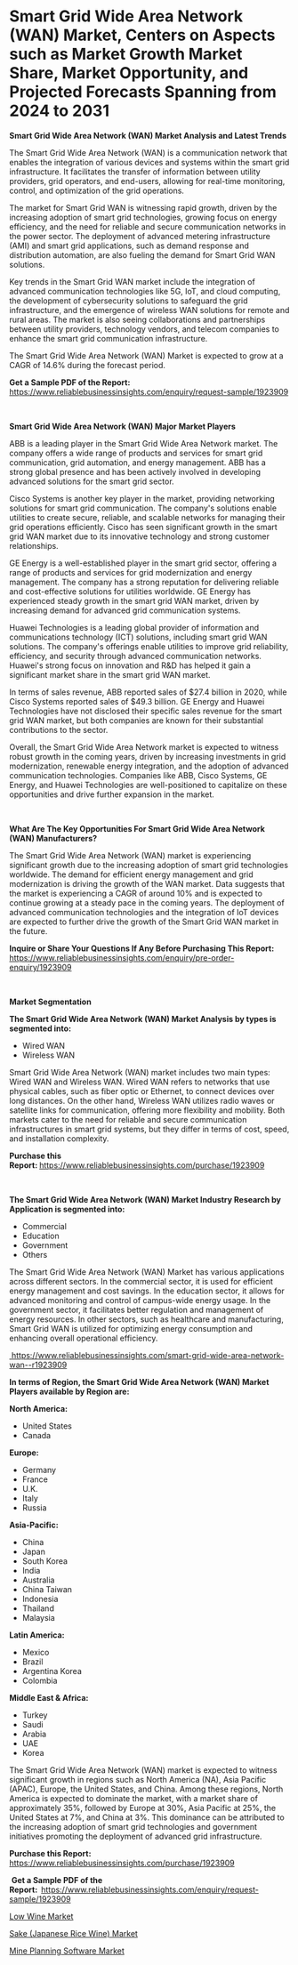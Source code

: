 <p><h1>Smart Grid Wide Area Network (WAN) Market, Centers on Aspects such as Market Growth Market Share, Market Opportunity, and Projected Forecasts Spanning from 2024 to 2031</h1></p><p><strong>Smart Grid Wide Area Network (WAN) Market Analysis and Latest Trends</strong></p>
<p><p>The Smart Grid Wide Area Network (WAN) is a communication network that enables the integration of various devices and systems within the smart grid infrastructure. It facilitates the transfer of information between utility providers, grid operators, and end-users, allowing for real-time monitoring, control, and optimization of the grid operations.</p><p>The market for Smart Grid WAN is witnessing rapid growth, driven by the increasing adoption of smart grid technologies, growing focus on energy efficiency, and the need for reliable and secure communication networks in the power sector. The deployment of advanced metering infrastructure (AMI) and smart grid applications, such as demand response and distribution automation, are also fueling the demand for Smart Grid WAN solutions.</p><p>Key trends in the Smart Grid WAN market include the integration of advanced communication technologies like 5G, IoT, and cloud computing, the development of cybersecurity solutions to safeguard the grid infrastructure, and the emergence of wireless WAN solutions for remote and rural areas. The market is also seeing collaborations and partnerships between utility providers, technology vendors, and telecom companies to enhance the smart grid communication infrastructure.</p><p>The Smart Grid Wide Area Network (WAN) Market is expected to grow at a CAGR of 14.6% during the forecast period.</p></p>
<p><strong>Get a Sample PDF of the Report:&nbsp;</strong> <a href="https://www.reliablebusinessinsights.com/enquiry/request-sample/1923909">https://www.reliablebusinessinsights.com/enquiry/request-sample/1923909</a></p>
<p>&nbsp;</p>
<p><strong>Smart Grid Wide Area Network (WAN) Major Market Players</strong></p>
<p><p>ABB is a leading player in the Smart Grid Wide Area Network market. The company offers a wide range of products and services for smart grid communication, grid automation, and energy management. ABB has a strong global presence and has been actively involved in developing advanced solutions for the smart grid sector.</p><p>Cisco Systems is another key player in the market, providing networking solutions for smart grid communication. The company's solutions enable utilities to create secure, reliable, and scalable networks for managing their grid operations efficiently. Cisco has seen significant growth in the smart grid WAN market due to its innovative technology and strong customer relationships.</p><p>GE Energy is a well-established player in the smart grid sector, offering a range of products and services for grid modernization and energy management. The company has a strong reputation for delivering reliable and cost-effective solutions for utilities worldwide. GE Energy has experienced steady growth in the smart grid WAN market, driven by increasing demand for advanced grid communication systems.</p><p>Huawei Technologies is a leading global provider of information and communications technology (ICT) solutions, including smart grid WAN solutions. The company's offerings enable utilities to improve grid reliability, efficiency, and security through advanced communication networks. Huawei's strong focus on innovation and R&D has helped it gain a significant market share in the smart grid WAN market.</p><p>In terms of sales revenue, ABB reported sales of $27.4 billion in 2020, while Cisco Systems reported sales of $49.3 billion. GE Energy and Huawei Technologies have not disclosed their specific sales revenue for the smart grid WAN market, but both companies are known for their substantial contributions to the sector.</p><p>Overall, the Smart Grid Wide Area Network market is expected to witness robust growth in the coming years, driven by increasing investments in grid modernization, renewable energy integration, and the adoption of advanced communication technologies. Companies like ABB, Cisco Systems, GE Energy, and Huawei Technologies are well-positioned to capitalize on these opportunities and drive further expansion in the market.</p></p>
<p>&nbsp;</p>
<p><strong>What Are The Key Opportunities For Smart Grid Wide Area Network (WAN) Manufacturers?</strong></p>
<p><p>The Smart Grid Wide Area Network (WAN) market is experiencing significant growth due to the increasing adoption of smart grid technologies worldwide. The demand for efficient energy management and grid modernization is driving the growth of the WAN market. Data suggests that the market is experiencing a CAGR of around 10% and is expected to continue growing at a steady pace in the coming years. The deployment of advanced communication technologies and the integration of IoT devices are expected to further drive the growth of the Smart Grid WAN market in the future.</p></p>
<p><strong>Inquire or Share Your Questions If Any Before Purchasing This Report:</strong> <a href="https://www.reliablebusinessinsights.com/enquiry/pre-order-enquiry/1923909">https://www.reliablebusinessinsights.com/enquiry/pre-order-enquiry/1923909</a></p>
<p>&nbsp;</p>
<p><strong>Market Segmentation</strong></p>
<p><strong>The Smart Grid Wide Area Network (WAN) Market Analysis by types is segmented into:</strong></p>
<p><ul><li>Wired WAN</li><li>Wireless WAN</li></ul></p>
<p><p>Smart Grid Wide Area Network (WAN) market includes two main types: Wired WAN and Wireless WAN. Wired WAN refers to networks that use physical cables, such as fiber optic or Ethernet, to connect devices over long distances. On the other hand, Wireless WAN utilizes radio waves or satellite links for communication, offering more flexibility and mobility. Both markets cater to the need for reliable and secure communication infrastructures in smart grid systems, but they differ in terms of cost, speed, and installation complexity.</p></p>
<p><strong>Purchase this Report:&nbsp;</strong><a href="https://www.reliablebusinessinsights.com/purchase/1923909">https://www.reliablebusinessinsights.com/purchase/1923909</a></p>
<p>&nbsp;</p>
<p><strong>The Smart Grid Wide Area Network (WAN) Market Industry Research by Application is segmented into:</strong></p>
<p><ul><li>Commercial</li><li>Education</li><li>Government</li><li>Others</li></ul></p>
<p><p>The Smart Grid Wide Area Network (WAN) Market has various applications across different sectors. In the commercial sector, it is used for efficient energy management and cost savings. In the education sector, it allows for advanced monitoring and control of campus-wide energy usage. In the government sector, it facilitates better regulation and management of energy resources. In other sectors, such as healthcare and manufacturing, Smart Grid WAN is utilized for optimizing energy consumption and enhancing overall operational efficiency.</p></p>
<p><a href="https://www.reliablebusinessinsights.com/smart-grid-wide-area-network-wan--r1923909">&nbsp;https://www.reliablebusinessinsights.com/smart-grid-wide-area-network-wan--r1923909</a></p>
<p><strong>In terms of Region, the Smart Grid Wide Area Network (WAN) Market Players available by Region are:</strong></p>
<p>
    <p> <strong> North America: </strong>
        <ul>
            <li>United States</li>
            <li>Canada</li>
        </ul>
        </p> 
    <p> <strong> Europe: </strong>
        <ul>
            <li>Germany</li>
            <li>France</li>
            <li>U.K.</li>
            <li>Italy</li>
            <li>Russia</li>
        </ul>
        </p> 
    <p> <strong> Asia-Pacific: </strong>
        <ul>
            <li>China</li>
            <li>Japan</li>
            <li>South Korea</li>
            <li>India</li>
            <li>Australia</li>
            <li>China Taiwan</li>
            <li>Indonesia</li>
            <li>Thailand</li>
            <li>Malaysia</li>
        </ul>
        </p> 
    <p> <strong> Latin America: </strong>
        <ul>
            <li>Mexico</li>
            <li>Brazil</li>
            <li>Argentina Korea</li>
            <li>Colombia</li>
        </ul>
        </p> 
    <p> <strong> Middle East & Africa: </strong>
        <ul>
            <li>Turkey</li>
            <li>Saudi</li>
            <li>Arabia</li>
            <li>UAE</li>
            <li>Korea</li>
        </ul>
    </p>
    </p>
<p><p>The Smart Grid Wide Area Network (WAN) market is expected to witness significant growth in regions such as North America (NA), Asia Pacific (APAC), Europe, the United States, and China. Among these regions, North America is expected to dominate the market, with a market share of approximately 35%, followed by Europe at 30%, Asia Pacific at 25%, the United States at 7%, and China at 3%. This dominance can be attributed to the increasing adoption of smart grid technologies and government initiatives promoting the deployment of advanced grid infrastructure.</p></p>
<p><strong>Purchase this Report: </strong><a href="https://www.reliablebusinessinsights.com/purchase/1923909">https://www.reliablebusinessinsights.com/purchase/1923909</a></p>
<p>&nbsp;<strong>Get a Sample PDF of the Report:&nbsp;&nbsp;</strong><a href="https://www.reliablebusinessinsights.com/enquiry/request-sample/1923909">https://www.reliablebusinessinsights.com/enquiry/request-sample/1923909</a></p>
<p><strong></strong></p>
<p><p><a href="https://github.com/eeenafisainka/Market-Research-Report-List-1/blob/main/low-wine-market.md">Low Wine Market</a></p><p><a href="https://github.com/fxdvmliw90/Market-Research-Report-List-1/blob/main/sake-japanese-rice-wine-market.md">Sake (Japanese Rice Wine) Market</a></p><p><a href="https://github.com/BryanLittlebXfbG/Market-Research-Report-List-1/blob/main/mine-planning-software-market.md">Mine Planning Software Market</a></p></p>